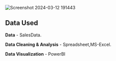 ![Screenshot 2024-03-12 191443](https://github.com/Raghavgarg11/Sales-Dashboard/assets/163013038/5c0f468e-05f4-48d6-aef6-19e8e416f98f)


## Data Used

**Data** - SalesData.

**Data Cleaning & Analysis** - Spreadsheet,MS-Excel.

**Data Visualization** - PowerBI


